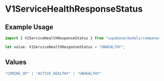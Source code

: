 # V1ServiceHealthResponseStatus

## Example Usage

```typescript
import { V1ServiceHealthResponseStatus } from "supabase/models/components";

let value: V1ServiceHealthResponseStatus = "UNHEALTHY";
```

## Values

```typescript
"COMING_UP" | "ACTIVE_HEALTHY" | "UNHEALTHY"
```
